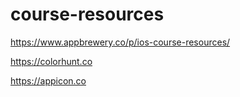# course-resources

https://www.appbrewery.co/p/ios-course-resources/

https://colorhunt.co

https://appicon.co

